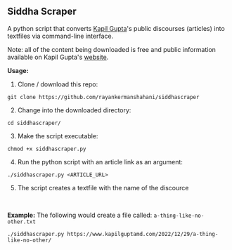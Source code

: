 ## Siddha Scraper 

A python script that converts [Kapil Gupta](https://twitter.com/KapilGuptaMD)'s public discourses (articles) into textfiles via command-line interface. 

Note: all of the content being downloaded is free and public information available on Kapil Gupta's [website](www.kapilguptamd.com).

**Usage:** 
1. Clone / download this repo: 
```
git clone https://github.com/rayankermanshahani/siddhascraper
```
2. Change into the downloaded directory: 
```
cd siddhascraper/
```
3. Make the script executable:
```
chmod +x siddhascraper.py
```
4. Run the python script with an article link as an argument:
```
./siddhascraper.py <ARTICLE_URL>
```
5. The script creates a textfile with the name of the discource

<br>

**Example:**
The following would create a file called: `a-thing-like-no-other.txt`

```
./siddhascraper.py https://www.kapilguptamd.com/2022/12/29/a-thing-like-no-other/
``` 
